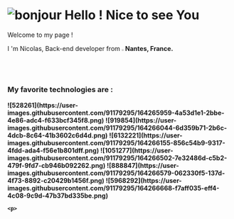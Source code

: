 # ![bonjour](https://user-images.githubusercontent.com/91179295/164259751-403554ed-db2b-4a49-a507-926a8910d664.gif) Hello ! Nice to see You
Welcome to my page !
<p>
I 'm Nicolas, Back-end developer from <img width="1.5%" src="https://user-images.githubusercontent.com/91179295/164263265-b3a8ea3e-9314-4cb7-8dfc-400cd8b60b6a.png"><b>Nantes, France<b>.
</p>
  <h3>My favorite technologies are :</h3>
  <p>![528261](https://user-images.githubusercontent.com/91179295/164265959-4a53d1e1-2bbe-4e86-adc4-f633bcf345f8.png)
![919854](https://user-images.githubusercontent.com/91179295/164266044-6d359b71-2b6c-4dcb-8c64-41b3602c6d4d.png)
![6132221](https://user-images.githubusercontent.com/91179295/164266155-856c54b9-9317-4fdd-ada4-f56e1b801dff.png)
![1051277](https://user-images.githubusercontent.com/91179295/164266502-7e32486d-c5b2-479f-9fd7-cb946b092262.png)
![888847](https://user-images.githubusercontent.com/91179295/164266579-062330f5-137d-4f73-8892-c20429b1456f.png)
![5968292](https://user-images.githubusercontent.com/91179295/164266668-f7aff035-eff4-4c08-9c9d-47b37bd335be.png)

    <p>
  





